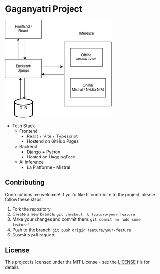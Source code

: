 # Gaganyatri Project


![Tech Stack](docs/architecture.jpg)


- Tech Stack
  - Frontend
    - React + Vite + Typescript
    - Hostend on GitHub Pages
  - Backend
    - Django + Python
    - Hosted on HuggingFace
  - AI inference
    - La Platforme - Mistral


## Contributing

Contributions are welcome! If you'd like to contribute to the project, please follow these steps:

1. Fork the repository.
2. Create a new branch: `git checkout -b feature/your-feature`
3. Make your changes and commit them: `git commit -m 'Add some feature'`
4. Push to the branch: `git push origin feature/your-feature`
5. Submit a pull request.

## License

This project is licensed under the MIT License - see the [LICENSE](LICENSE) file for details.

